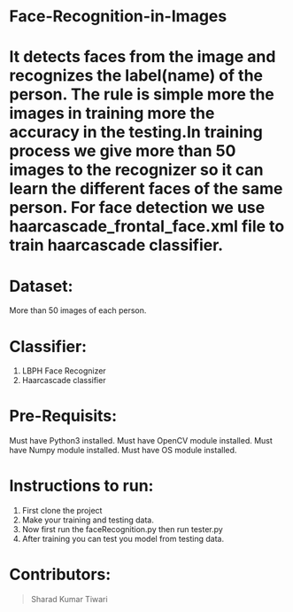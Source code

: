 # Face-Recognition-in-Images

# It detects faces from the image and recognizes the label(name) of the person. The rule is simple more the images in training more the accuracy in the testing.In training process we give more than 50 images to the recognizer so it can learn the different faces of the same person. For face detection we use haarcascade_frontal_face.xml file to train haarcascade classifier.

# Dataset:
More than 50 images of each person.

# Classifier:
1. LBPH Face Recognizer
2. Haarcascade classifier

# Pre-Requisits:
Must have Python3 installed.
Must have OpenCV module installed.
Must have Numpy module installed.
Must have OS module installed.

# Instructions to run:
1. First clone the project
2. Make your training and testing data.
3. Now first run the faceRecognition.py then run tester.py
4. After training you can test you model from testing data.

# Contributors:
> Sharad Kumar Tiwari
